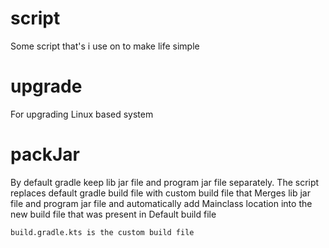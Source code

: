 # script

Some script that's i use on to make life simple 

# upgrade

For upgrading Linux based system

# packJar

By default gradle keep lib jar file and program jar file separately.
The script replaces default gradle build file with custom build file that
Merges lib jar file and program jar file and automatically add 
Mainclass location into the new build file that was present in
Default build file

    build.gradle.kts is the custom build file
